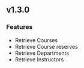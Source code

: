 ## v1.3.0 

### Features
- Retrieve Courses
- Retrieve Course reserves
- Retrieve Departments
- Retrieve Instructors
